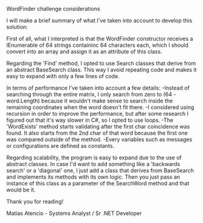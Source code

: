 WordFinder challenge considerations

I will make a brief summary of what I've taken into account to develop this solution:

First of all, what I interpreted is that the WordFinder constructor receives
a IEnumerable of 64 strings containinc 64 characters each, which I should
convert into an array and assign it as an attribute of this class.

Regarding the 'Find' method, I opted to use Search classes that derive from
an abstract BaseSearch class. This way I avoid repeating code and makes it easy
to expand with only a few lines of code.

In terms of performance I've taken into account a few details:
-Instead of searching through the entire matrix, I only search from zero to
(64 - word.Length) because it wouldn't make sense to search inside the remaining
coordinates when the word doesn't fit there.
-I considered using recursion in order to improve the performance, but after
some research I figured out that it's way slower in C#, so I opted to use loops.
-The 'WordExists' method starts validating after the first char coincidence was found.
It also starts from the 2nd char of that word because the first one was compared outside
of the method.
-Every variables such as messages or configurations are defined as constants.

Regarding scalability, the program is easy to expand due to the use of abstract classes.
In case I'd want to add something like a 'backwards search' or a 'diagonal' one, I just
add a class that derives from BaseSearch and implements its methods with its own logic.
Then you just pass an instance of this class as a parameter of the SearchWord method
and that would be it.

Thank you for reading!

Matías Atencio - Systems Analyst / Sr .NET Developer

